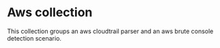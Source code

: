 # Aws collection

This collection groups an aws cloudtrail parser and an aws brute console detection scenario.
